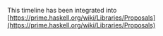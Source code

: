 
This timeline has been integrated into [https://prime.haskell.org/wiki/Libraries/Proposals](https://prime.haskell.org/wiki/Libraries/Proposals)


